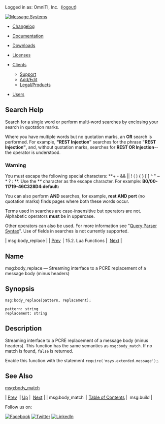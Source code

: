 Logged in as: OmniTI, Inc.  ([logout](https://support.messagesystems.com/logout.php))

[![Message Systems](https://support.messagesystems.com/images/ms-white205.png)](https://support.messagesystems.com/start.php) 

*   [Changelog](https://support.messagesystems.com/start.php?show=changelog)
*   [Documentation](https://support.messagesystems.com/docs/)
*   [Downloads](https://support.messagesystems.com/start.php)

*   [Licenses](https://support.messagesystems.com/license_summary.php)
*   <a href="">Clients</a>
    *   [Support](https://support.messagesystems.com/cs.php)
    *   [Add/Edit](https://support.messagesystems.com/edit_client.php)
    *   [Legal/Products](https://support.messagesystems.com/edit_products.php)
*   [Users](https://support.messagesystems.com/edit_customer.php)

## Search Help

Search for a single word or perform multi-word searches by enclosing your search in quotation marks.

Where you have multiple words but no quotation marks, an **OR** search is performed. For example, **"REST Injection"** searches for the phrase **"REST Injection"**, and, without quotation marks, searches for **REST OR Injection**--the operator is understood.

### Warning

You must escape the following special characters: **+ - && || ! ( ) { } [ ] ^ " ~ * ? : \**. Use the **\** character as the escape character. For example: **B0/00-11719-46C328D4\:default\:**

You can also perform **AND** searches, for example, **rest AND port** (no quotation marks) finds pages where both these words occur.

Terms used in searches are case-insensitive but operators are not. Alphabetic operators **must** be in uppercase.

Other operators can also be used. For more information see "[Query Parser Syntax](https://lucene.apache.org/core/old_versioned_docs/versions/3_0_0/queryparsersyntax.html)". Use of fields in searches is not currently supported.

| msg:body_replace |
| [Prev](lua.ref.msg_body_match.php)  | 15.2. Lua Functions |  [Next](lua.ref.msg_build.php) |

<a name="lua.ref.msg_body_replace"></a>
## Name

msg:body_replace — Streaming interface to a PCRE replacement of a message body (minus headers)

<a name="idp25396240"></a>
## Synopsis

`msg:body_replace(pattern, replacement);`

```
pattern: string
replacement: string
```
<a name="idp25398896"></a>
## Description

Streaming interface to a PCRE replacement of a message body (minus headers). This function has the same semantics as `msg:body_match`. If no match is found, `false` is returned.

Enable this function with the statement `require('msys.extended.message');`.

<a name="idp25402464"></a>
## See Also

[msg:body_match](lua.ref.msg_body_match.php "msg:body_match")

| [Prev](lua.ref.msg_body_match.php)  | [Up](lua.function.details.php) |  [Next](lua.ref.msg_build.php) |
| msg:body_match  | [Table of Contents](index.php) |  msg:build |

Follow us on:

[![Facebook](https://support.messagesystems.com/images/icon-facebook.png)](http://www.facebook.com/messagesystems) [![Twitter](https://support.messagesystems.com/images/icon-twitter.png)](http://twitter.com/#!/MessageSystems) [![LinkedIn](https://support.messagesystems.com/images/icon-linkedin.png)](http://www.linkedin.com/company/message-systems)